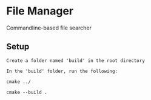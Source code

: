 # File Manager

Commandline-based file searcher

## Setup

`Create a folder named 'build' in the root directory`

`In the 'build' folder, run the following:`

`cmake ../`

`cmake --build .`

